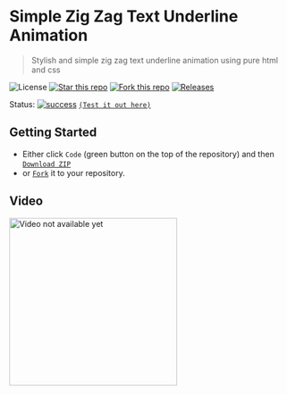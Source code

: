 # Simple Zig Zag Text Underline Animation
> Stylish and simple zig zag text underline animation using pure html and css

![License](https://img.shields.io/npm/l/css-star-rating.svg)
[![Star this repo](https://badgen.net/github/stars/blank-yt/Simple-Zig-Zag-Text-Underline-Animation)](https://github.com/blank-yt/Simple-Zig-Zag-Text-Underline-Animation/stargazers/)
[![Fork this repo](https://badgen.net/github/forks/blank-yt/Simple-Zig-Zag-Text-Underline-Animation)](https://github.com/blank-yt/Simple-Zig-Zag-Text-Underline-Animation/fork/)
[![Releases](https://img.shields.io/github/downloads/blank-yt/Simple-Zig-Zag-Text-Underline-Animation/total.svg)](https://github.com/blank-yt/Simple-Zig-Zag-Text-Underline-Animation/archive/refs/tags/Release.zip)

Status: [![success](https://user-images.githubusercontent.com/100468888/208658036-514215da-7838-44a9-8468-3a37e7e73b13.png)](https://blanksite.eu/preview/21a5fd061f0c3e3ec5683551f3da7f0d1b788e15/) [`(Test it out here)`](https://blanksite.eu/preview/21a5fd061f0c3e3ec5683551f3da7f0d1b788e15/)

## Getting Started
- Either click `Code` (green button on the top of the repository) and then [`Download ZIP`](https://github.com/blank-yt/Simple-Zig-Zag-Text-Underline-Animation/archive/refs/tags/Release.zip)
- or [`Fork`](https://github.com/blank-yt/Simple-Zig-Zag-Text-Underline-Animation/fork) it to your repository.

## Video
<a href="https://www.youtube.com/watch?v=EQyCgDC9KeU"><img src="https://img.youtube.com/vi/EQyCgDC9KeU/maxresdefault.jpg" height="300" alt="Video not available yet"></a>
